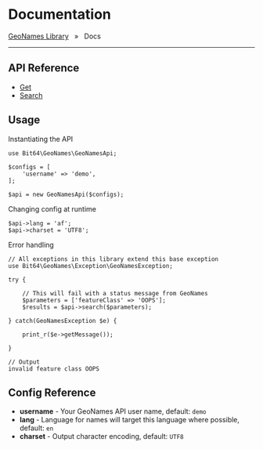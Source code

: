 # Documentation
[GeoNames Library](../README.md) &nbsp; » &nbsp;
Docs

---

## API Reference

* [Get](./Get.md)
* [Search](./Search.md)

## Usage

Instantiating the API

```
use Bit64\GeoNames\GeoNamesApi;

$configs = [
	'username' => 'demo',
];

$api = new GeoNamesApi($configs);

```

Changing config at runtime

```
$api->lang = 'af';
$api->charset = 'UTF8';
```

Error handling

```
// All exceptions in this library extend this base exception
use Bit64\GeoNames\Exception\GeoNamesException;

try {

	// This will fail with a status message from GeoNames
	$parameters = ['featureClass' => 'OOPS'];
	$results = $api->search($parameters);

} catch(GeoNamesException $e) {

	print_r($e->getMessage());

}

// Output
invalid feature class OOPS

```

## Config Reference

* __username__ - Your GeoNames API user name, default: `demo`
* __lang__ - Language for names will target this language where possible, default: `en`
* __charset__ - Output character encoding, default: `UTF8`
